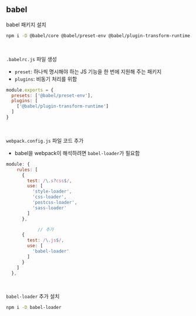 ## babel

babel 패키지 설치

```bash
npm i -D @babel/core @babel/preset-env @babel/plugin-transform-runtime
```

<br/>

`.babelrc.js` 파일 생성

- `preset`: 하나씩 명시해야 하는 JS 기능을 한 번에 지원해 주는 패키지
- `plugins`: 비동기 처리를 위함

```jsx
module.exports = {
  presets: ['@babel/preset-env'],
  plugins: [
    ['@babel/plugin-transform-runtime']
  ]
}
```

<br/>

`webpack.config.js` 파일 코드 추가

- babel을 webpack이 해석하려면 `babel-loader`가 필요함

```jsx
module: {
    rules: [
      {
        test: /\.s?css$/,
        use: [
          'style-loader',
          'css-loader',
          'postcss-loader',
          'sass-loader'
        ]
      },

			// 추가
      {
        test: /\.js$/,
        use: [
          'babel-loader'
        ]
      }
    ]
  },
```

<br/>

`babel-loader` 추가 설치

```bash
npm i -D babel-loader
```
